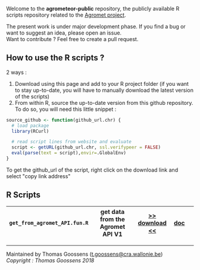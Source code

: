 Welcome to the __agrometeor-public__ repository, the publicly available R scripts repository related to the [Agromet project](http://www.cra.wallonie.be/fr/agromet).

The present work is under major development phase.
If you find a bug or want to suggest an idea, please open an issue.  
Want to contribute ? Feel free to create a pull request.  

## How to use the R scripts ? 

2 ways : 

1. Download using this page and add to your R project folder (if you want to stay up-to-date, you will have to manually download the latest version of the scripts)
2. From within R, source the up-to-date version from this github repository. To do so, you will need this little snippet : 

```R
source_github <- function(github_url.chr) {
  # load package
  library(RCurl)

  # read script lines from website and evaluate
  script <- getURL(github_url.chr, ssl.verifypeer = FALSE)
  eval(parse(text = script),envir=.GlobalEnv)
}  
```
To get the github_url of the script, right click on the download link and select "copy link address"

## R Scripts

| `get_from_agromet_API.fun.R` 	| get data from the Agromet API V1 	| __[>> download <<](./get_from_agromet_API.fun/get_from_agromet_API.fun.R)__ 	| [doc](./get_from_agromet_API.fun/get_from_agromet_API.fun.html) 	|   	|
|------------------------------	|----------------------------------	|-----------------------------------------------------------------------------	|-----------------------------------------------------------------	|---	|

---------------------

Maintained by Thomas Goossens (t.goossens@cra.wallonie.be)  
*Copyright : Thomas Goossens 2018*

